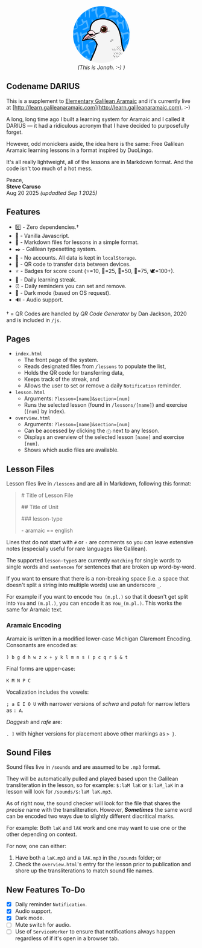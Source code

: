 <center>
<img src="img/jonah.png" style="max-width:150px; border-radius:150px;"><br>
<em>(This is Jonah. :-) )</em>
</center>

## Codename DARIUS

This is a supplement to [Elementary Galilean Aramaic](http://galileanaramaic.com) and it's currently live at [http://learn.galileanaramaic.com](http://learn.galileanaramaic.com). :-)

A long, long time ago I built a learning system for Aramaic and I called it DARIUS — it had a ridiculous acronym that I have decided to purposefully forget.

However, odd monickers aside, the idea here is the same: Free Galilean Aramaic learning lessons in a format inspired by DuoLingo. 

It's all really lightweight, all of the lessons are in Markdown format. And the code isn't too much of a hot mess.

Peace,  
**Steve Caruso**  
Aug 20 2025 _(updadted Sep 1 2025)_

## Features

- 0️⃣ - Zero dependencies.†
- 🍦 - Vanilla Javascript.
- 📄 - Markdown files for lessons in a simple format.
- ✒️ - Galilean typesetting system.
- 💽 - No accounts. All data is kept in `localStorage`.
- 🎯 - QR code to transfer data between devices.
- ⭐ - Badges for score count (⭐=10, 🥉=25, 🥈=50, 🏅=75, 🕊️=100+).
- 📆 - Daily learning streak.
- ⏰ - Daily reminders you can set and remove.
- 🌙 - Dark mode (based on OS request).
- 🔊 - Audio support.

† = QR Codes are handled by *QR Code Generator* by Dan Jackson, 2020 and is included in `/js`.

## Pages

- `index.html` 
    - The front page of the system. 
    - Reads designated files from `/lessons` to populate the list, 
    - Holds the QR code for transferring data, 
    - Keeps track of the streak, and 
    - Allows the user to set or remove a daily `Notification` reminder.
- `lesson.html`
    - Arguments: `?lesson=[name]&section=[num]` 
    - Runs the selected lesson (found in `/lessons/[name]`) and exercise (`[num]` by index).
- `overview.html`
    - Arguments: `?lesson=[name]&section=[num]` 
    - Can be accessed by clicking the `ⓘ` next to any lesson.
    - Displays an overview of the selected lesson `[name]` and exercise `[num]`. 
    - Shows which audio files are available.

## Lesson Files

Lesson files live in `/lessons` and are all in Markdown, following this format:

> \# Title of Lesson File
>
> \## Title of Unit
>
> \### lesson-type
>
> \- aramaic == english

Lines that do not start with `#` or `-` are comments so you can leave extensive notes (especially useful for rare languages like Galilean).

The supported `lesson-type`s are currently `matching` for single words to single words and `sentences` for sentences that are broken up word-by-word.

If you want to ensure that there is a non-breaking space (i.e. a space that doesn't split a string into multiple words) use an underscore `_`.

For example if you want to encode `You (m.pl.)` so that it doesn't get split into `You` and `(m.pl.)`, you can encode it as `You_(m.pl.)`. This works the same for Aramaic text.

### Aramaic Encoding

Aramaic is written in a modified lower-case Michigan Claremont Encoding. Consonants are encoded as:

`) b g d h w z x + y k l m n s ( p c q r $ & t`

Final forms are upper-case:

`K M N P C`

Vocalization includes the vowels:

`; a E I O U` with narrower versions of *schwa* and *patah* for narrow letters as `: A`.

*Daggesh* and *rafe* are:

`. ]` with higher versions for placement above other markings as `> }`.

## Sound Files

Sound files live in `/sounds` and are assumed to be `.mp3` format.

They will be automatically pulled and played based upon the Galilean transliteration in the lesson, so for example: `$:laM laK` or `$:laM_laK` in a lesson will look for `/sounds/$:laM laK.mp3`.

As of right now, the sound checker will look for the file that shares the *precise* name with the transliteration. However, ***Sometimes*** the same word can be encoded two ways due to slightly different diacritical marks.

For example: Both `laK` and `lAK` work and one may want to use one or the other depending on context.

For now, one can either:

1. Have both a `laK.mp3` and a `lAK.mp3` in the `/sounds` folder; or
2. Check the `overview.html`'s entry for the lesson prior to publication and shore up the transliterations to match sound file names.

## New Features To-Do

- [x] Daily reminder `Notification`.
- [x] Audio support.
- [x] Dark mode.
- [ ] Mute switch for audio.
- [ ] Use of `ServiceWorker` to ensure that notifications always happen regardless of if it's open in a browser tab.